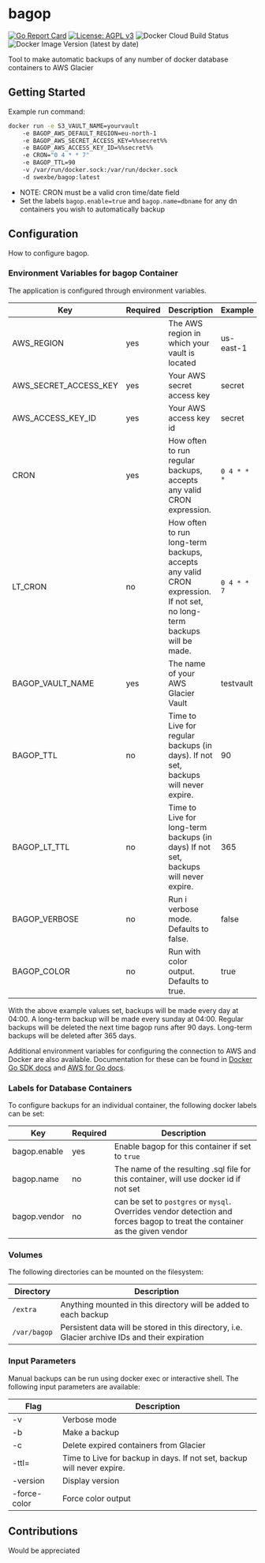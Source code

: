 # bagop

[![Go Report Card](https://goreportcard.com/badge/github.com/swexbe/bagop)](https://goreportcard.com/report/github.com/swexbe/bagop)
[![License: AGPL v3](https://img.shields.io/badge/License-AGPL%20v3-blue.svg)](https://www.gnu.org/licenses/agpl-3.0)
![Docker Cloud Build Status](https://img.shields.io/docker/cloud/build/swexbe/bagop)
![Docker Image Version (latest by date)](https://img.shields.io/docker/v/swexbe/bagop)

Tool to make automatic backups of any number of docker database containers to AWS Glacier

## Getting Started

Example run command:

```bash
docker run -e S3_VAULT_NAME=yourvault
    -e BAGOP_AWS_DEFAULT_REGION=eu-north-1
    -e BAGOP_AWS_SECRET_ACCESS_KEY=%%secret%%
    -e BAGOP_AWS_ACCESS_KEY_ID=%%secret%%
    -e CRON="0 4 * * 7"
    -e BAGOP_TTL=90
    -v /var/run/docker.sock:/var/run/docker.sock
    -d swexbe/bagop:latest
```

- NOTE: CRON must be a valid cron time/date field
- Set the labels `bagop.enable=true` and `bagop.name=dbname` for any dn containers you wish to automatically backup

## Configuration

How to configure bagop.

### Environment Variables for bagop Container

The application is configured through environment variables.

| Key                   | Required | Description                                                                                                           | Example     |
| --------------------- | -------- | --------------------------------------------------------------------------------------------------------------------- | ----------- |
| AWS_REGION            | yes      | The AWS region in which your vault is located                                                                         | us-east-1   |
| AWS_SECRET_ACCESS_KEY | yes      | Your AWS secret access key                                                                                            | secret      |
| AWS_ACCESS_KEY_ID     | yes      | Your AWS access key id                                                                                                | secret      |
| CRON                  | yes      | How often to run regular backups, accepts any valid CRON expression.                                                  | `0 4 * * *` |
| LT_CRON               | no       | How often to run long-term backups, accepts any valid CRON expression. If not set, no long-term backups will be made. | `0 4 * * 7` |
| BAGOP_VAULT_NAME      | yes      | The name of your AWS Glacier Vault                                                                                    | testvault   |
| BAGOP_TTL             | no       | Time to Live for regular backups (in days). If not set, backups will never expire.                                    | 90          |
| BAGOP_LT_TTL          | no       | Time to Live for long-term backups (in days) If not set, backups will never expire.                                   | 365         |
| BAGOP_VERBOSE         | no       | Run i verbose mode. Defaults to false.                                                                                | false       |
| BAGOP_COLOR           | no       | Run with color output. Defaults to true.                                                                              | true        |

With the above example values set, backups will be made every day at 04:00. A long-term backup will be made every sunday at 04:00. Regular backups will be deleted the next time bagop runs after 90 days. Long-term backups will be deleted after 365 days.

Additional environment variables for configuring the connection to AWS and Docker are also available. Documentation for these can be found in [Docker Go SDK docs](https://pkg.go.dev/github.com/docker/docker/client#NewEnvClient) and [AWS for Go docs](https://docs.aws.amazon.com/sdk-for-go/v1/developer-guide/configuring-sdk.html).

### Labels for Database Containers

To configure backups for an individual container, the following docker labels can be set:

| Key          | Required | Description                                                                                                                 |
| ------------ | -------- | --------------------------------------------------------------------------------------------------------------------------- |
| bagop.enable | yes      | Enable bagop for this container if set to `true`                                                                            |
| bagop.name   | no       | The name of the resulting .sql file for this container, will use docker id if not set                                       |
| bagop.vendor | no       | can be set to `postgres` or `mysql`. Overrides vendor detection and forces bagop to treat the container as the given vendor |

### Volumes

The following directories can be mounted on the filesystem:

| Directory    | Description                                                                                     |
| ------------ | ----------------------------------------------------------------------------------------------- |
| `/extra`     | Anything mounted in this directory will be added to each backup                                 |
| `/var/bagop` | Persistent data will be stored in this directory, i.e. Glacier archive IDs and their expiration |

### Input Parameters

Manual backups can be run using docker exec or interactive shell. The following input parameters are available:

| Flag         | Description                                                            |
| ------------ | ---------------------------------------------------------------------- |
| -v           | Verbose mode                                                           |
| -b           | Make a backup                                                          |
| -c           | Delete expired containers from Glacier                                 |
| -ttl=        | Time to Live for backup in days. If not set, backup will never expire. |
| -version     | Display version                                                        |
| -force-color | Force color output                                                     |

## Contributions

Would be appreciated
